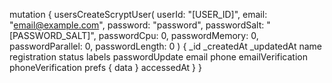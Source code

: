 mutation {
    usersCreateScryptUser(
        userId: "[USER_ID]",
        email: "email@example.com",
        password: "password",
        passwordSalt: "[PASSWORD_SALT]",
        passwordCpu: 0,
        passwordMemory: 0,
        passwordParallel: 0,
        passwordLength: 0
    ) {
        _id
        _createdAt
        _updatedAt
        name
        registration
        status
        labels
        passwordUpdate
        email
        phone
        emailVerification
        phoneVerification
        prefs {
            data
        }
        accessedAt
    }
}
